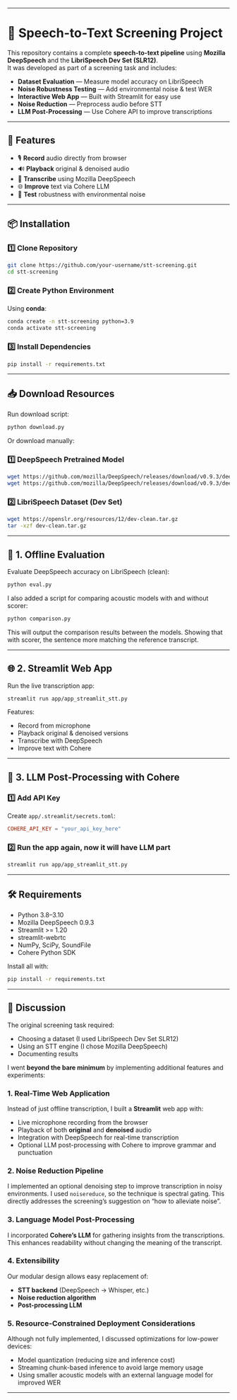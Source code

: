 
---

# 🎤 Speech-to-Text Screening Project

This repository contains a complete **speech-to-text pipeline** using **Mozilla DeepSpeech** and the **LibriSpeech Dev Set (SLR12)**.  
It was developed as part of a screening task and includes:

- **Dataset Evaluation** — Measure model accuracy on LibriSpeech
- **Noise Robustness Testing** — Add environmental noise & test WER
- **Interactive Web App** — Built with Streamlit for easy use
- **Noise Reduction** — Preprocess audio before STT
- **LLM Post-Processing** — Use Cohere API to improve transcriptions

---

## 🚀 Features

- 🎙 **Record** audio directly from browser
- 🔊 **Playback** original & denoised audio
- 📜 **Transcribe** using Mozilla DeepSpeech
- 🌐 **Improve** text via Cohere LLM
- 🧪 **Test** robustness with environmental noise

---

## 📦 Installation

### 1️⃣ Clone Repository
```bash
git clone https://github.com/your-username/stt-screening.git
cd stt-screening
```

### 2️⃣ Create Python Environment

Using **conda**:

```bash
conda create -n stt-screening python=3.9
conda activate stt-screening
```

### 3️⃣ Install Dependencies

```bash
pip install -r requirements.txt
```

---

## 📥 Download Resources 
Run download script:

```bash
python download.py
```

Or download manually:

### 1️⃣ DeepSpeech Pretrained Model

```bash
wget https://github.com/mozilla/DeepSpeech/releases/download/v0.9.3/deepspeech-0.9.3-models.pbmm
wget https://github.com/mozilla/DeepSpeech/releases/download/v0.9.3/deepspeech-0.9.3-models.scorer
```

### 2️⃣ LibriSpeech Dataset (Dev Set)

```bash
wget https://openslr.org/resources/12/dev-clean.tar.gz
tar -xzf dev-clean.tar.gz
```



---

## 🧪 1. Offline Evaluation

Evaluate DeepSpeech accuracy on LibriSpeech (clean):

```bash
python eval.py
```

I also added a script for comparing acoustic models with and without scorer:
```bash
python comparison.py
```
This will output the comparison results between the models. Showing that with scorer, the sentence more matching the reference transcript.

---

## 🌐 2. Streamlit Web App

Run the live transcription app:

```bash
streamlit run app/app_streamlit_stt.py
```

Features:

* Record from microphone
* Playback original & denoised versions
* Transcribe with DeepSpeech
* Improve text with Cohere

---

## 🤖 3. LLM Post-Processing with Cohere

### 1️⃣ Add API Key

Create `app/.streamlit/secrets.toml`:

```toml
COHERE_API_KEY = "your_api_key_here"
```

### 2️⃣ Run the app again, now it will have LLM part

```bash
streamlit run app/app_streamlit_stt.py
```

---

## 🛠 Requirements

* Python 3.8–3.10
* Mozilla DeepSpeech 0.9.3
* Streamlit >= 1.20
* streamlit-webrtc
* NumPy, SciPy, SoundFile
* Cohere Python SDK

Install all with:

```bash
pip install -r requirements.txt
```

---

## 💬 Discussion

The original screening task required:
- Choosing a dataset (I used LibriSpeech Dev Set SLR12)
- Using an STT engine (I chose Mozilla DeepSpeech)
- Documenting results

I went **beyond the bare minimum** by implementing additional features and experiments:

### 1. Real-Time Web Application
Instead of just offline transcription, I built a **Streamlit** web app with:
- Live microphone recording from the browser
- Playback of both **original** and **denoised** audio
- Integration with DeepSpeech for real-time transcription
- Optional LLM post-processing with Cohere to improve grammar and punctuation

### 2. Noise Reduction Pipeline
I implemented an optional denoising step to improve transcription in noisy environments. I used `noisereduce`, so the technique is spectral gating.
This directly addresses the screening’s suggestion on “how to alleviate noise”.


### 3. Language Model Post-Processing
I incorporated **Cohere’s LLM** for gathering insights from the transcriptions.
This enhances readability without changing the meaning of the transcript.

### 4. Extensibility
Our modular design allows easy replacement of:
- **STT backend** (DeepSpeech → Whisper, etc.)
- **Noise reduction algorithm**
- **Post-processing LLM**

### 5. Resource-Constrained Deployment Considerations
Although not fully implemented, I discussed optimizations for low-power devices:
- Model quantization (reducing size and inference cost)
- Streaming chunk-based inference to avoid large memory usage
- Using smaller acoustic models with an external language model for improved WER

---

